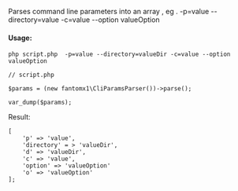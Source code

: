Parses command line parameters into an array , eg . -p=value --directory=value -c=value --option valueOption

#### Usage:
```
php script.php  -p=value --directory=valueDir -c=value --option valueOption
```

```
// script.php

$params = (new fantomx1\CliParamsParser())->parse();

var_dump($params);
```

Result:

```
[
    'p' => 'value',
    'directory' = > 'valueDir',
    'd' => 'valueDir',
    'c' => 'value',
    'option' => 'valueOption'
    'o' => 'valueOption'
];
```
